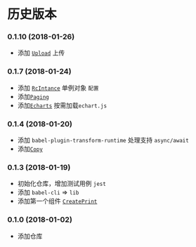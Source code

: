 # 历史版本
### 0.1.10 (2018-01-26)

* 添加 [`Upload`](https://github.com/wya-team/wya-rc/tree/master/src/web/upload/) 上传

### 0.1.7 (2018-01-24)

* 添加 [`RcIntance`](https://github.com/wya-team/wya-rc/tree/master/src/web/rc-instance/) 单例对象 `配置`
* 添加[`Paging`](https://github.com/wya-team/wya-rc/tree/master/src/web/paging/)
* 添加[`Echarts`](https://github.com/wya-team/wya-rc/tree/master/src/web/echarts/) 按需加载`echart.js`

### 0.1.4 (2018-01-20)

* 添加 `babel-plugin-transform-runtime` 处理支持 `async/await`
* 添加[`Copy`](https://github.com/wya-team/wya-rc/tree/master/src/web/copy/)

### 0.1.3 (2018-01-19)

* 初始化仓库，增加测试用例 `jest`
* 添加 `babel-cli` => `lib`
* 添加第一个组件 [`CreatePrint`](https://github.com/wya-team/wya-rc/tree/master/src/web/create-print/)

### 0.1.0 (2018-01-02)

* 添加仓库

